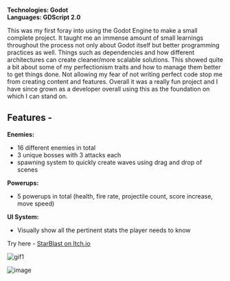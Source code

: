 **Technologies: Godot \
Languages: GDScript 2.0**

This was my first foray into using the Godot Engine to make a small complete project. It taught me an immense amount of small learnings throughout the process not only about Godot itself but better programming practices as well. Things such as dependencies and how different architectures can create cleaner/more scalable solutions. This showed quite a bit about some of my perfectionism traits and how to manage them better to get things done. Not allowing my fear of not writing perfect code stop me from creating content and features. Overall it was a really fun project and I have since grown as a developer overall using this as the foundation on which I can stand on.

## **Features -**

**Enemies:**
  - 16 different enemies in total
  - 3 unique bosses with 3 attacks each
  - spawning system to quickly create waves using drag and drop of scenes

**Powerups:**
  - 5 powerups in total (health, fire rate, projectile count, score increase, move speed)

**UI System:**
  - Visually show all the pertinent stats the player needs to know
    
    

Try here - [StarBlast on Itch.io](https://kombooch.itch.io/starblast)

![gif1](https://github.com/SamDevelopsCode/StarBlast/assets/122749374/07ddb66f-53e7-467c-82d9-e6fbc80b6eea)

![image](https://github.com/SamDevelopsCode/StarBlast/assets/122749374/98c7bdcb-2e1d-43cd-beb3-dbac0ffbd7b9)
